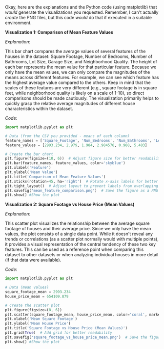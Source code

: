 Okay, here are the explanations and the Python code (using matplotlib) that *would* generate the visualizations you requested. Remember, I can't actually *create* the PNG files, but this code *would* do that if executed in a suitable environment.

**Visualization 1: Comparison of Mean Feature Values**

*Explanation:*

This bar chart compares the average values of several features of the houses in the dataset: Square Footage, Number of Bedrooms, Number of Bathrooms, Lot Size, Garage Size, and Neighborhood Quality. The height of each bar represents the mean value for that particular feature. Because we only have the mean values, we can only compare the magnitudes of the means across different features. For example, we can see which feature has the highest average value compared to the others. Keep in mind that the scales of these features are very different (e.g., square footage is in square feet, while neighborhood quality is likely on a scale of 1-10), so direct comparisons should be made cautiously. The visualization primarily helps to quickly grasp the relative average magnitudes of different house characteristics within the dataset.

*Code:*

```python
import matplotlib.pyplot as plt

# Data (from the CSV you provided - means of each column)
feature_names = ['Square_Footage', 'Num_Bedrooms', 'Num_Bathrooms', 'Lot_Size', 'Garage_Size', 'Neighborhood_Quality']
feature_values = [2993.234, 2.979, 1.984, 2.984578, 0.988, 5.483]

# Create the bar chart
plt.figure(figsize=(10, 6))  # Adjust figure size for better readability
plt.bar(feature_names, feature_values, color='skyblue')
plt.xlabel('Feature')
plt.ylabel('Mean Value')
plt.title('Comparison of Mean Feature Values')
plt.xticks(rotation=45, ha='right')  # Rotate x-axis labels for better readability
plt.tight_layout()  # Adjust layout to prevent labels from overlapping
plt.savefig('mean_feature_comparison.png')  # Save the figure as a PNG file
plt.show() #Show the plot
```

**Visualization 2: Square Footage vs House Price (Mean Values)**

*Explanation:*

This scatter plot visualizes the relationship between the average square footage of houses and their average price. Since we only have the mean values, the plot consists of a single data point. While it doesn't reveal any trends or correlations (as a scatter plot normally would with multiple points), it provides a visual representation of the central tendency of these two key features. This can be used as a reference point when comparing this dataset to other datasets or when analyzing individual houses in more detail (if that data were available).

*Code:*

```python
import matplotlib.pyplot as plt

# Data (mean values)
square_footage_mean = 2993.234
house_price_mean = 654109.879

# Create the scatter plot
plt.figure(figsize=(8, 6))
plt.scatter(square_footage_mean, house_price_mean, color='coral', marker='o', s=100)  # s is marker size
plt.xlabel('Mean Square Footage')
plt.ylabel('Mean House Price')
plt.title('Square Footage vs House Price (Mean Values)')
plt.grid(True)  # Add grid for better readability
plt.savefig('square_footage_vs_house_price_mean.png')  # Save the figure
plt.show() #Show the plot
```